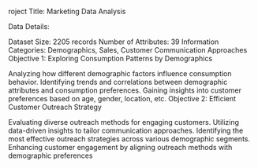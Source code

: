 roject Title: Marketing Data Analysis

Data Details:

Dataset Size: 2205 records
Number of Attributes: 39
Information Categories: Demographics, Sales, Customer Communication Approaches
Objective 1: Exploring Consumption Patterns by Demographics

Analyzing how different demographic factors influence consumption behavior.
Identifying trends and correlations between demographic attributes and consumption preferences.
Gaining insights into customer preferences based on age, gender, location, etc.
Objective 2: Efficient Customer Outreach Strategy

Evaluating diverse outreach methods for engaging customers.
Utilizing data-driven insights to tailor communication approaches.
Identifying the most effective outreach strategies across various demographic segments.
Enhancing customer engagement by aligning outreach methods with demographic preferences
